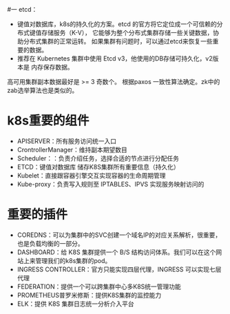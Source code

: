 #一 etcd：
- 键值对数据库，k8s的持久化的方案。etcd 的官方将它定位成一个可信赖的分布式键值存储服务（K-V），
它能够为整个分布式集群存储一些关键数据，协助分布式集群的正常运转。
    如果集群有问题时，可以通过etcd来恢复一些重要的数据。
- 推荐在 Kubernetes 集群中使用 Etcd v3，他使用的DB存储可持久化，v2版本是 内存保存数据。



高可用集群副本数据最好是 >= 3 奇数个。 根据paxos 一致性算法确定。zk中的zab选举算法也是类似的。
   
# k8s重要的组件  
- APISERVER：所有服务访问统一入口
- CrontrollerManager：维持副本期望数目
- Scheduler：：负责介绍任务，选择合适的节点进行分配任务
- ETCD：键值对数据库  储存K8S集群所有重要信息（持久化）
- Kubelet：直接跟容器引擎交互实现容器的生命周期管理
- Kube-proxy：负责写入规则至 IPTABLES、IPVS 实现服务映射访问的

# 重要的插件
- COREDNS：可以为集群中的SVC创建一个域名IP的对应关系解析，很重要，也是负载均衡的一部分。
- DASHBOARD：给 K8S 集群提供一个 B/S 结构访问体系。我们可以在这个网站上来管理我们的k8s集群的pod。
- INGRESS CONTROLLER：官方只能实现四层代理，INGRESS 可以实现七层代理
- FEDERATION：提供一个可以跨集群中心多K8S统一管理功能
- PROMETHEUS普罗米修斯：提供K8S集群的监控能力
- ELK：提供 K8S 集群日志统一分析介入平台